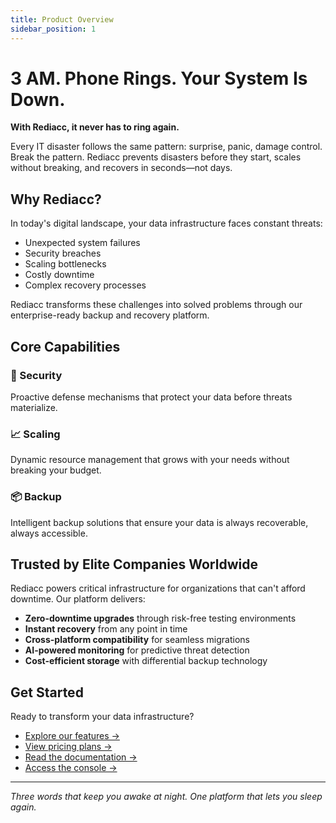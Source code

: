 ```yaml
---
title: Product Overview
sidebar_position: 1
---
```


# 3 AM. Phone Rings. Your System Is Down.

**With Rediacc, it never has to ring again.**

Every IT disaster follows the same pattern: surprise, panic, damage control. Break the pattern. Rediacc prevents disasters before they start, scales without breaking, and recovers in seconds—not days.

## Why Rediacc?

In today's digital landscape, your data infrastructure faces constant threats:
- Unexpected system failures
- Security breaches
- Scaling bottlenecks
- Costly downtime
- Complex recovery processes

Rediacc transforms these challenges into solved problems through our enterprise-ready backup and recovery platform.

## Core Capabilities

### 🔐 Security
Proactive defense mechanisms that protect your data before threats materialize.

### 📈 Scaling
Dynamic resource management that grows with your needs without breaking your budget.

### 📦 Backup
Intelligent backup solutions that ensure your data is always recoverable, always accessible.

## Trusted by Elite Companies Worldwide

Rediacc powers critical infrastructure for organizations that can't afford downtime. Our platform delivers:

- **Zero-downtime upgrades** through risk-free testing environments
- **Instant recovery** from any point in time
- **Cross-platform compatibility** for seamless migrations
- **AI-powered monitoring** for predictive threat detection
- **Cost-efficient storage** with differential backup technology

## Get Started

Ready to transform your data infrastructure?

- [Explore our features →](./features)
- [View pricing plans →](./pricing/plans)
- [Read the documentation →](../intro)
- <a href="/console/login" target="_blank">Access the console →</a>

---

*Three words that keep you awake at night. One platform that lets you sleep again.*